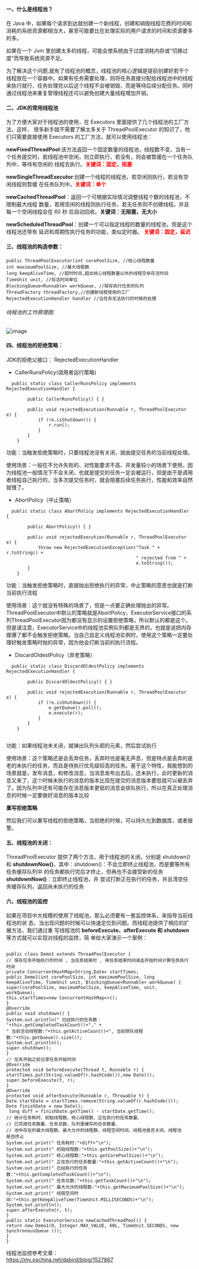 #### 一、什么是线程池？  
在 Java 中，如果每个请求到达就创建一个新线程，创建和销毁线程花费的时间和消耗的系统资源都相当大，甚至可能要比在处理实际的用户请求的时间和资源要多的多。  

如果在一个 Jvm 里创建太多的线程，可能会使系统由于过度消耗内存或“切换过度”而导致系统资源不足。  

为了解决这个问题,就有了线程池的概念，线程池的核心逻辑是提前创建好若干个线程放在一个容器中。如果有任务需要处理，则将任务直接分配给线程池中的线程来执行就行，任务处理完以后这个线程不会被销毁，而是等待后续分配任务。同时通过线程池来重复管理线程还可以避免创建大量线程增加开销。  


#### 二、JDK的常用线程池  
为了方便大家对于线程池的使用，在 Executors 里面提供了几个线程池的工厂方法，这样，
很多新手就不需要了解太多关于 ThreadPoolExecutor 的知识了，他们只需要直接使用
Executors 的工厂方法，就可以使用线程池：    

**newFixedThreadPool**:该方法返回一个固定数量的线程池，线程数不变，当有一个任务提交时，若线程池中空闲，则立即执行，若没有，则会被暂缓在一个任务队列中，等待有空闲的
线程去执行。**<font color="red">关键词：固定，阻塞</font>**  


**newSingleThreadExecutor**:创建一个线程的线程池，若空闲则执行，若没有空闲线程则暂缓
在任务队列中。**<font color="red">关键词：单个</font>**   

**newCachedThreadPool**：返回一个可根据实际情况调整线程个数的线程池，不限制最大线程
数量，若用空闲的线程则执行任务，若无任务则不创建线程。并且每一个空闲线程会在 60 秒
后自动回收。**关键词：无阻塞，无大小**   


**newScheduledThreadPool**：创建一个可以指定线程的数量的线程池，但是这个线程池还带有
延迟和周期性执行任务的功能，类似定时器。
**<font color="red">关键词：固定，延迟</font>**    


#### 三、线程池的构造参数：  
```
public ThreadPoolExecutor(int corePoolSize, //核心线程数量
int maximumPoolSize, //最大线程数
long keepAliveTime, //超时时间,超出核心线程数量以外的线程空余存活时间
TimeUnit unit, //存活时间单位
BlockingQueue<Runnable> workQueue, //保存执行任务的队列
ThreadFactory threadFactory,//创建新线程使用的工厂
RejectedExecutionHandler handler //当任务无法执行的时候的处理
```    


###### 线程池的工作原理图:   

![image](https://wxt.sinaimg.cn/mw1024/007R8l8Fly1g9pd7zrx2ij30mp0dygnt.jpg?tags=%5B%5D)  



#### 四、线程池的拒绝策略：

JDK的拒绝父接口：
RejectedExecutionHandler

- CallerRunsPolicy(调用者运行策略)
```
  public static class CallerRunsPolicy implements RejectedExecutionHandler {

        public CallerRunsPolicy() { }

        public void rejectedExecution(Runnable r, ThreadPoolExecutor e) {
            if (!e.isShutdown()) {
                r.run();
            }
        }
    }
```

功能：当触发拒绝策略时，只要线程池没有关闭，就由提交任务的当前线程处理。

使用场景：一般在不允许失败的、对性能要求不高、并发量较小的场景下使用，因为线程池一般情况下不会关闭，也就是提交的任务一定会被运行，但是由于是调用者线程自己执行的，当多次提交任务时，就会阻塞后续任务执行，性能和效率自然就慢了。

- AbortPolicy（中止策略）
```
  public static class AbortPolicy implements RejectedExecutionHandler {

        public AbortPolicy() { }

        public void rejectedExecution(Runnable r, ThreadPoolExecutor e) {
            throw new RejectedExecutionException("Task " + r.toString() +
                                                 " rejected from " +
                                                 e.toString());
        }
    }
```

功能：当触发拒绝策略时，直接抛出拒绝执行的异常，中止策略的意思也就是打断当前执行流程

使用场景：这个就没有特殊的场景了，但是一点要正确处理抛出的异常。ThreadPoolExecutor中默认的策略就是AbortPolicy，ExecutorService接口的系列ThreadPoolExecutor因为都没有显示的设置拒绝策略，所以默认的都是这个。但是请注意，ExecutorService中的线程池实例队列都是无界的，也就是说把内存撑爆了都不会触发拒绝策略。当自己自定义线程池实例时，使用这个策略一定要处理好触发策略时抛的异常，因为他会打断当前的执行流程。

- DiscardOldestPolicy（弃老策略）
```
  public static class DiscardOldestPolicy implements RejectedExecutionHandler {

        public DiscardOldestPolicy() { }

        public void rejectedExecution(Runnable r, ThreadPoolExecutor e) {
            if (!e.isShutdown()) {
                e.getQueue().poll();
                e.execute(r);
            }
        }
    }
    
```
功能：如果线程池未关闭，就弹出队列头部的元素，然后尝试执行

使用场景：这个策略还是会丢弃任务，丢弃时也是毫无声息，但是特点是丢弃的是老的未执行的任务，而且是待执行优先级较高的任务。基于这个特性，我能想到的场景就是，发布消息，和修改消息，当消息发布出去后，还未执行，此时更新的消息又来了，这个时候未执行的消息的版本比现在提交的消息版本要低就可以被丢弃了。因为队列中还有可能存在消息版本更低的消息会排队执行，所以在真正处理消息的时候一定要做好消息的版本比较   


**重写拒绝策略**

然后我们可以重写线程的拒绝策略，当拒绝的时候，可以持久化到数据库，或者报警。  



#### 五、线程池的关闭：  
ThreadPoolExecutor 提供了两个方法，用于线程池的关闭，分别是 shutdown()和
**shutdownNow()**，其中：shutdown()：不会立即终止线程池，而是要等所有任务缓存队列中
的任务都执行完后才终止，但再也不会接受新的任务    
**shutdownNow()**：立即终止线程池，并
尝试打断正在执行的任务，并且清空任务缓存队列，返回尚未执行的任务    


#### 六、线程池的监控   
如果在项目中大规模的使用了线程池，那么必须要有一套监控体系，来指导当前线程池的状
态，当出现问题的时候可以快速定位到问题。而线程池提供了相应的扩展方法，我们通过重
写线程池的 **beforeExecute、afterExecute 和 shutdown** 等方式就可以实现对线程的监控，简
单给大家演示一个案例：  

```

public class Demo1 extends ThreadPoolExecutor {
// 保存任务开始执行的时间 , 当任务结束时 , 用任务结束时间减去开始时间计算任务执行时间
private ConcurrentHashMap<String,Date> startTimes;
public Demo1(int corePoolSize, int maximumPoolSize, long
keepAliveTime, TimeUnit unit, BlockingQueue<Runnable> workQueue) {
super(corePoolSize, maximumPoolSize, keepAliveTime, unit,
workQueue);
this.startTimes=new ConcurrentHashMap<>();
}
@Override
public void shutdown() {
System.out.println(" 已经执行的任务数：
"+this.getCompletedTaskCount()+"," +
" 当前活动线程数:"+this.getActiveCount()+", 当前排队线程
数:"+this.getQueue().size());
System.out.println();
super.shutdown();
}
// 任务开始之前记录任务开始时间
@Override
protected void beforeExecute(Thread t, Runnable r) {
startTimes.put(String.valueOf(r.hashCode()),new Date());
super.beforeExecute(t, r);
}
@Override
protected void afterExecute(Runnable r, Throwable t) {
Date startDate = startTimes.remove(String.valueOf(r.hashCode()));
Date finishDate = new Date();
 long diff = finishDate.getTime() - startDate.getTime();
// 统计任务耗时、初始线程数、核心线程数、正在执行的任务数量、
// 已完成任务数量、任务总数、队列里缓存的任务数量、
// 池中存在的最大线程数、最大允许的线程数、线程空闲时间、线程池是否关闭、线程池
是否终止
System.out.print(" 任务耗时:"+diff+"\n");
System.out.print(" 初始线程数:"+this.getPoolSize()+"\n");
System.out.print(" 核心线程数:"+this.getCorePoolSize()+"\n");
System.out.print(" 正在执行的任务数量:"+this.getActiveCount()+"\n");
System.out.print(" 已经执行的任务
数:"+this.getCompletedTaskCount()+"\n");
System.out.print(" 任务总数:"+this.getTaskCount()+"\n");
System.out.print(" 最大允许的线程数:"+this.getMaximumPoolSize()+"\n");
System.out.print(" 线程空闲时
间:"+this.getKeepAliveTime(TimeUnit.MILLISECONDS)+"\n");
System.out.println();
super.afterExecute(r, t);
}
public static ExecutorService newCachedThreadPool() {
return new Demo1(0, Integer.MAX_VALUE, 60L, TimeUnit.SECONDS, new
SynchronousQueue ());
}
}
```   


线程池监控参考文章：  
https://my.oschina.net/dabird/blog/1527867


